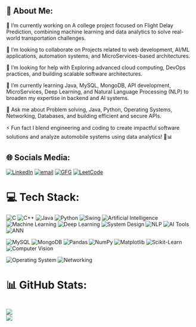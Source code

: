 💫 About Me:
---------------------------------------------------------------------------------------------------------------------------------------------------------------------------------------------------------------------

🚀 I’m currently working on
A college project focused on Flight Delay Prediction, combining machine learning and data analytics to solve real-world transportation challenges.


👥 I’m looking to collaborate on
Projects related to web development, AI/ML applications, automation systems, and MicroServices-based architectures.


🤝 I’m looking for help with
Exploring advanced cloud computing, DevOps practices, and building scalable software architectures.


🌱 I’m currently learning
Java, MySQL, MongoDB, API development, MicroServices, Deep Learning, and Natural Language Processing (NLP) to broaden my expertise in backend and AI systems.


💬 Ask me about
Problem solving, Java, Python, Operating Systems, Networking, Databases, and building efficient and secure APIs.


⚡ Fun fact
I blend engineering and coding to create impactful software solutions and analyze automobile systems using data analytics! 🚗📊


## 🌐 Socials Media:
[![LinkedIn](https://img.shields.io/badge/LinkedIn-%230077B5.svg?logo=linkedin&logoColor=white)](https://www.linkedin.com/in/ameer-maawiya-81345b299/)       [![email](https://img.shields.io/badge/Email-D14836?logo=gmail&logoColor=white)](mailto:gn2490@myamu.ac.in)                                               [![GFG](https://img.shields.io/badge/GFG-1F8ACB?logo=geeksforgeeks&logoColor=white)](https://www.geeksforgeeks.org/user/maawiyaahjf9/)           [![LeetCode](https://img.shields.io/badge/LeetCode-FFA116?logo=leetcode&logoColor=white)](https://leetcode.com/u/maawiya9905/)


# 💻 Tech Stack:
![C](https://img.shields.io/badge/C-%2300599C.svg?style=for-the-badge&logo=c&logoColor=white)
![C++](https://img.shields.io/badge/C++-%2300599C.svg?style=for-the-badge&logo=c%2B%2B&logoColor=white)
![Java](https://img.shields.io/badge/Java-%23ED8B00.svg?style=for-the-badge&logo=java&logoColor=white)
![Python](https://img.shields.io/badge/Python-3670A0?style=for-the-badge&logo=python&logoColor=ffdd54)
![Swing](https://img.shields.io/badge/Swing-%23007396.svg?style=for-the-badge&logo=java&logoColor=white)
![Artificial Intelligence](https://img.shields.io/badge/Artificial%20Intelligence-000000?style=for-the-badge&logo=OpenAI&logoColor=white)
![Machine Learning](https://img.shields.io/badge/Machine%20Learning-102A43?style=for-the-badge&logo=scikit-learn&logoColor=orange)
![Deep Learning](https://img.shields.io/badge/Deep%20Learning-003366?style=for-the-badge&logo=tensorflow&logoColor=orange)
![System Design](https://img.shields.io/badge/System%20Design-3949AB?style=for-the-badge&logo=vercel&logoColor=white)
![NLP](https://img.shields.io/badge/NLP-%2300BFA6.svg?style=for-the-badge&logo=spaCy&logoColor=white)
![AI Tools](https://img.shields.io/badge/AI%20Tools%20%26%20Techniques-%231E88E5.svg?style=for-the-badge&logo=OpenAI&logoColor=white)
![ANN](https://img.shields.io/badge/Artificial%20Neural%20Network-FF6F00?style=for-the-badge&logo=tensorflow&logoColor=white)

![MySQL](https://img.shields.io/badge/MySQL-4479A1.svg?style=for-the-badge&logo=mysql&logoColor=white)
![MongoDB](https://img.shields.io/badge/MongoDB-%234ea94b.svg?style=for-the-badge&logo=mongodb&logoColor=white)
![Pandas](https://img.shields.io/badge/Pandas-150458.svg?style=for-the-badge&logo=pandas&logoColor=white)
![NumPy](https://img.shields.io/badge/NumPy-013243.svg?style=for-the-badge&logo=numpy&logoColor=white)
![Matplotlib](https://img.shields.io/badge/Matplotlib-%23000000.svg?style=for-the-badge&logo=matplotlib&logoColor=white)
![Scikit-Learn](https://img.shields.io/badge/Sklearn-F7931E.svg?style=for-the-badge&logo=scikit-learn&logoColor=white)
![Computer Vision](https://img.shields.io/badge/Computer%20Vision-8E24AA?style=for-the-badge&logo=openCV&logoColor=white)

![Operating System](https://img.shields.io/badge/Operating%20System-607D8B?style=for-the-badge&logo=linux&logoColor=white)
![Networking](https://img.shields.io/badge/Networking-0D47A1?style=for-the-badge&logo=cisco&logoColor=white)

# 📊 GitHub Stats:
[](https://github-readme-stats.vercel.app/api?username=MRcoder011&theme=chartreuse-dark&hide_border=false&include_all_commits=false&count_private=false)<br/>
![](https://github-readme-streak-stats.herokuapp.com/?user=MRcoder011&theme=chartreuse-dark&hide_border=false)<br/>
![](https://github-readme-stats.vercel.app/api/top-langs/?username=MRcoder011&theme=chartreuse-dark&hide_border=false&include_all_commits=false&count_private=false&layout=compact)


<!---
Maawiya06/Maawiya06 is a ✨ special ✨ repository because its `README.md` (this file) appears on your GitHub profile.
You can click the Preview link to take a look at your changes.
--->
